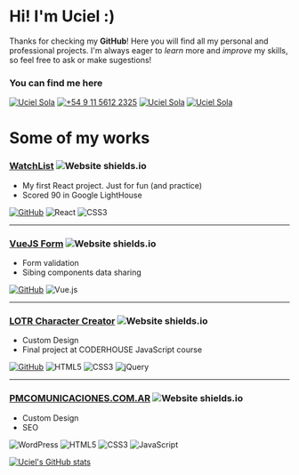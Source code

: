 # Hi! I'm Uciel :)

Thanks for checking my **GitHub**! Here you will find all my personal and professional projects.
I'm always eager to _learn_ more and _improve_ my skills, so feel free to ask or make sugestions!




### You can find me here


[![Uciel Sola](https://img.shields.io/badge/LinkedIn-0077B5?style=for-the-badge&logo=linkedin&logoColor=white "LinkedIn")](https://linkedin.com/in/ucielsola) [![+54 9 11 5612 2325](https://img.shields.io/badge/WhatsApp-25D366?style=for-the-badge&logo=whatsapp&logoColor=white "Whatsapp")](https://wa.link/tn7osw) [![Uciel Sola](https://img.shields.io/badge/Instagram-E4405F?style=for-the-badge&logo=instagram&logoColor=white "Instagram")](https://instagram.com/ucielsola) [![Uciel Sola](https://img.shields.io/badge/UCIELSOLA.COM-yellow?style=for-the-badge&logo=google-chrome&logoColor=white "UcielSola.com")](https://ucielsola.com)


# Some of my works

### [WatchList](https://ucielsola.com/watchlist) ![Website shields.io](https://img.shields.io/website-up-down-green-red/http/shields.io.svg)

*   My first React project. Just for fun (and practice)
*   Scored 90 in Google LightHouse

[![GitHub](https://img.shields.io/badge/GITHUB-000010?style=for-the-badge&logo=github&logoColor=white "GitHub Repo")](https://github.com/ucielsola/watchlist) ![React](https://img.shields.io/badge/react-5ac5e3?style=for-the-badge&logo=react&logoColor=white) ![CSS3](https://img.shields.io/badge/CSS3-1572B6?style=for-the-badge&logo=css3&logoColor=white)

_________________

### [VueJS Form](https://ucielsola.github.io/vue-test-1) ![Website shields.io](https://img.shields.io/website-up-down-green-red/http/shields.io.svg)

*   Form validation
*   Sibing components data sharing

[![GitHub](https://img.shields.io/badge/GITHUB-000010?style=for-the-badge&logo=github&logoColor=white "GitHub Repo")](https://github.com/ucielsola/vue-test-1) ![Vue.js](https://img.shields.io/badge/vuejs-%2335495e.svg?style=for-the-badge&logo=vuedotjs&logoColor=%234FC08D)

_________________

### [LOTR Character Creator](https://ucielsola.com/lotr-character-creator) ![Website shields.io](https://img.shields.io/website-up-down-green-red/http/shields.io.svg)

*   Custom Design
*   Final project at CODERHOUSE JavaScript course

[![GitHub](https://img.shields.io/badge/GITHUB-000010?style=for-the-badge&logo=github&logoColor=white "GitHub Repo")](https://github.com/ucielsola/lotr-character-creator) ![HTML5](https://img.shields.io/badge/HTML-239120?style=for-the-badge&logo=html5&logoColor=white) ![CSS3](https://img.shields.io/badge/CSS3-1572B6?style=for-the-badge&logo=css3&logoColor=white) ![jQuery](	https://img.shields.io/badge/jQuery-0769AD?style=for-the-badge&logo=jquery&logoColor=white)

_________________

### [PMCOMUNICACIONES.COM.AR](https://PMCOMUNICACIONES.COM.AR) ![Website shields.io](https://img.shields.io/website-up-down-green-red/http/shields.io.svg)

*   Custom Design
*   SEO

![WordPress](https://img.shields.io/badge/Wordpress-21759B?style=for-the-badge&logo=wordpress&logoColor=white) ![HTML5](https://img.shields.io/badge/HTML-239120?style=for-the-badge&logo=html5&logoColor=white) ![CSS3](https://img.shields.io/badge/CSS3-1572B6?style=for-the-badge&logo=css3&logoColor=white) ![JavaScript](	https://img.shields.io/badge/JavaScript-F7DF1E?style=for-the-badge&logo=javascript&logoColor=black)



[![Uciel's GitHub stats](https://github-readme-stats.vercel.app/api?username=ucielsola)](https://github.com/anuraghazra/github-readme-stats)
